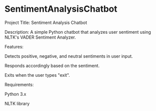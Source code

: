 # SentimentAnalysisChatbot
Project Title: Sentiment Analysis Chatbot

Description: A simple Python chatbot that analyzes user sentiment using NLTK's VADER Sentiment Analyzer.

Features:

Detects positive, negative, and neutral sentiments in user input.

Responds accordingly based on the sentiment.

Exits when the user types "exit".

Requirements:

Python 3.x

NLTK library
